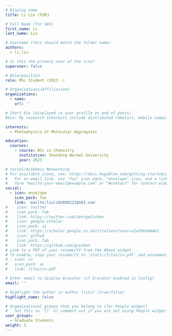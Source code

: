 ```yaml
---
# Display name
title: Li Liu (刘莉)

# Full Name (for SEO)
first_name: Li
last_name: Liu

# Username (this should match the folder name)
authors:
  - li_liu

# Is this the primary user of the site?
superuser: false

# Role/position
role: MSc Student (2023 -)

# Organizations/Affiliations
organizations:
  - name: 
    url: ''

# Short bio (displayed in user profile at end of posts)
#bio: My research interests include distributed robotics, mobile computing and programmable matter.

interests:
  - Photophysics of Molecular Aggregates

education:
  courses:
    - course: BSc in Chemistry
      institution: Shandong Normal University
      year: 2023

# Social/Academic Networking
# For available icons, see: https://docs.hugoblox.com/getting-started/page-builder/#icons
#   For an email link, use "fas" icon pack, "envelope" icon, and a link in the
#   form "mailto:your-email@example.com" or "#contact" for contact widget.
social:
  - icon: envelope
    icon_pack: fas
    link: 'mailto:liuli03050223@163.com'
#  - icon: twitter
#    icon_pack: fab
#    link: https://twitter.com/GeorgeCushen
#  - icon: google-scholar
#    icon_pack: ai
#    link: https://scholar.google.co.uk/citations?user=sIwtMXoAAAAJ
#  - icon: github
#    icon_pack: fab
#    link: https://github.com/gcushen
# Link to a PDF of your resume/CV from the About widget.
# To enable, copy your resume/CV to `static/files/cv.pdf` and uncomment the lines below.
# - icon: cv
#   icon_pack: ai
#   link: files/cv.pdf

# Enter email to display Gravatar (if Gravatar enabled in Config)
email: ''

# Highlight the author in author lists? (true/false)
highlight_name: false

# Organizational groups that you belong to (for People widget)
#   Set this to `[]` or comment out if you are not using People widget.
user_groups: 
  - Graduate Students
weight: 3
---
```


